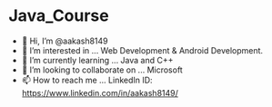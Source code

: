 # Java_Course

- 👋 Hi, I’m @aakash8149
- 👀 I’m interested in ... Web Development & Android Development.
- 🌱 I’m currently learning ... Java and C++
- 💞️ I’m looking to collaborate on ... Microsoft
- 📫 How to reach me ... LinkedIn ID: https://www.linkedin.com/in/aakash8149/

<!---
aakash8149/aakash8149 is a ✨ special ✨ repository because its `README.md` (this file) appears on your GitHub profile.
You can click the Preview link to take a look at your changes.
--->
